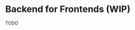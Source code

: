# Backend for Frontends (WIP)

TODO

<!-- https://samnewman.io/patterns/architectural/bff/ -->
<!-- https://www.thoughtworks.com/insights/blog/bff-soundcloud -->
<!-- https://philcalcado.com/2019/07/12/some_thoughts_graphql_bff.html -->
